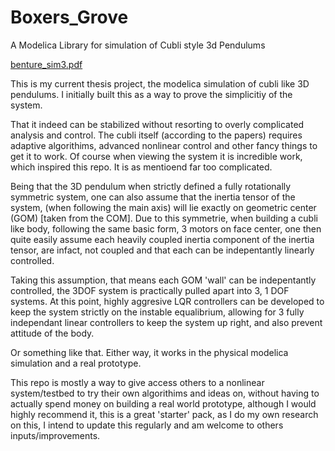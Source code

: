# Boxers_Grove
A Modelica Library for simulation of Cubli style 3d Pendulums


[benture_sim3.pdf](https://github.com/dr-mrsthemonarch/Boxers_Grove/files/8442542/benture_sim3.pdf)



This is my current thesis project, the modelica simulation of cubli like 3D pendulums. I initially built this as a way to prove the simplicitiy of the system.

That it indeed can be stabilized without resorting to overly complicated analysis and control. The cubli itself (according to the papers) requires 
adaptive algorithims, advanced nonlinear control and other fancy things to get it to work. Of course when viewing the system it is incredible work, which inspired this repo. It is as mentioend far too complicated.

Being that the 3D pendulum when strictly defined a fully rotationally symmetric system, one can also assume that the inertia tensor of the system, (when following the main axis) will lie exactly on geometric center (GOM) [taken from the COM]. Due to this symmetrie, when building a cubli like body, following the same basic form, 3 motors on face center, one then quite easily assume each heavily coupled inertia component of the inertia tensor, are infact, not coupled and that each can be indepentantly linearly controlled. 

Taking this assumption, that means each GOM 'wall' can be indepentantly controlled, the 3DOF system is practically pulled apart into 3, 1 DOF systems. At this point, highly aggresive LQR controllers can be developed to keep the system strictly on the instable equalibrium, allowing for 3 fully independant linear controllers to keep the system up right, and also prevent attitude of the body. 

Or something like that. Either way, it works in the physical modelica simulation and a real prototype. 

This repo is mostly a way to give access others to a nonlinear system/testbed to try their own algorithims and ideas on, without having to actually spend money on building a real world prototype, although I would highly recommend it, this is a great 'starter' pack, as I do my own research on this, I intend to update this regularly and am welcome to others inputs/improvements. 
